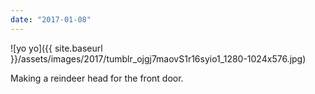 ```yaml
---
date: "2017-01-08"
---
```


![yo yo]({{ site.baseurl }}/assets/images/2017/tumblr_ojgj7maovS1r16syio1_1280-1024x576.jpg)

Making a reindeer head for the front door.
